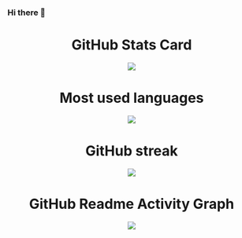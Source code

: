 ### Hi there 👋

<!--
**MCplayerFromPRC/MCplayerFromPRC** is a ✨ _special_ ✨ repository because its `README.md` (this file) appears on your GitHub profile.

Here are some ideas to get you started:

- 🔭 I’m currently working on ...
- 🌱 I’m currently learning ...
- 👯 I’m looking to collaborate on ...
- 🤔 I’m looking for help with ...
- 💬 Ask me about ...
- 📫 How to reach me: ...
- 😄 Pronouns: ...
- ⚡ Fun fact: ...
-->

<div align="center"> <h1>GitHub Stats Card</h1> <img src="https://github-readme-stats.vercel.app/api?username=MCplayerFromPRC
&show_icons=true&theme=tokyonight" /> </div>
<div align="center"> <h1>Most used languages</h1> <img src="https://github-readme-stats.vercel.app/api/top-langs/?username=MCplayerFromPRC
" /> </div>
<div align="center"> <h1>GitHub streak</h1> <img src="https://github-readme-streak-stats.herokuapp.com/?user=MCplayerFromPRC
" /> </div>
<div align="center"> <h1>GitHub Readme Activity Graph</h1> <img src="https://github-readme-activity-graph.vercel.app/graph?username=MCplayerFromPRC
&theme=xcode" /> </div>
